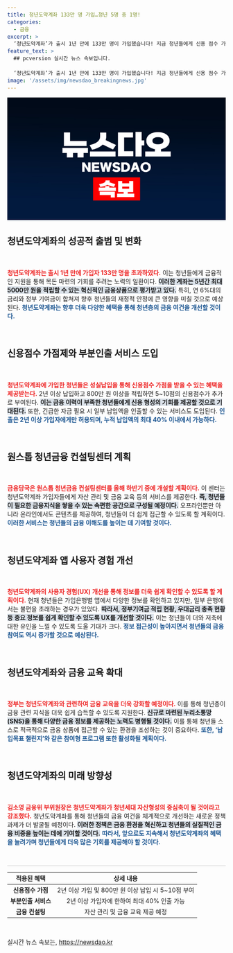 ```yaml
---
title: 청년도약계좌 133만 명 가입…청년 5명 중 1명!
categories:
  - 금융
excerpt: >
  ‘청년도약계좌’가 출시 1년 만에 133만 명이 가입했습니다! 지금 청년들에게 신용 점수 가점과 새롭게 도입된 부분인출 서비스 등 다양한 혜택을 제공합니다. 목돈 마련의 기회를 놓치지 마세요!
feature_text: >
  ## pcversion 실시간 뉴스 속보입니다.

  ‘청년도약계좌’가 출시 1년 만에 133만 명이 가입했습니다! 지금 청년들에게 신용 점수 가점과 새롭게 도입된 부분인출 서비스 등 다양한 혜택을 제공합니다. 목돈 마련의 기회를 놓치지 마세요!
image: '/assets/img/newsdao_breakingnews.jpg'
---
```


<p><img src="/assets/img/newsdao_breakingnews.jpg" alt="pcversion 속보" /></p>

<h2 data-ke-size="size26">청년도약계좌의 성공적 출범 및 변화</h2>

<p data-ke-size="size16">&nbsp;</p>

<p><b><span style="color: #ee2323;">청년도약계좌는 출시 1년 만에 가입자 133만 명을 초과하였다.</span></b> 이는 청년들에게 금융적인 지원을 통해 목돈 마련의 기회를 주려는 노력의 일환이다. <b><span style="background-color: #21538527;">이러한 계좌는 5년간 최대 5000만 원을 적립할 수 있는 혁신적인 금융상품으로 평가받고 있다.</span></b> 특히, 연 6%대의 금리와 정부 기여금이 합쳐져 향후 청년들의 재정적 안정에 큰 영향을 미칠 것으로 예상된다. <b><span style="color: #1a5490;">청년도약계좌는 향후 더욱 다양한 혜택을 통해 청년층의 금융 여건을 개선할 것이다.</span></b> </p>

<p data-ke-size="size16">&nbsp;</p>

<h2 data-ke-size="size26">신용점수 가점제와 부분인출 서비스 도입</h2>

<p data-ke-size="size16">&nbsp;</p>

<p><b><span style="color: #ee2323;">청년도약계좌에 가입한 청년들은 성실납입을 통해 신용점수 가점을 받을 수 있는 혜택을 제공받는다.</span></b> 2년 이상 납입하고 800만 원 이상을 적립하면 5~10점의 신용점수가 추가로 부여된다. <b><span style="background-color: #21538527;">이는 금융 이력이 부족한 청년들에게 신용 형성의 기회를 제공할 것으로 기대된다.</span></b> 또한, 긴급한 자금 필요 시 일부 납입액을 인출할 수 있는 서비스도 도입된다. <b><span style="color: #1a5490;">인출은 2년 이상 가입자에게만 허용되며, 누적 납입액의 최대 40% 이내에서 가능하다.</span></b></p>

<p data-ke-size="size16">&nbsp;</p>

<h2 data-ke-size="size26">원스톱 청년금융 컨설팅센터 계획</h2>

<p data-ke-size="size16">&nbsp;</p>

<p><b><span style="color: #ee2323;">금융당국은 원스톱 청년금융 컨설팅센터를 올해 하반기 중에 개설할 계획이다.</span></b> 이 센터는 청년도약계좌 가입자들에게 자산 관리 및 금융 교육 등의 서비스를 제공한다. <b><span style="background-color: #21538527;">즉, 청년들이 필요한 금융지식을 쌓을 수 있는 속편한 공간으로 구성될 예정이다.</span></b> 오프라인뿐만 아니라 온라인에서도 콘텐츠를 제공하여, 청년들이 더 쉽게 접근할 수 있도록 할 계획이다. <b><span style="color: #1a5490;">이러한 서비스는 청년들의 금융 이해도를 높이는 데 기여할 것이다.</span></b> </p>

<p data-ke-size="size16">&nbsp;</p>

<h2 data-ke-size="size26">청년도약계좌 앱 사용자 경험 개선</h2>

<p data-ke-size="size16">&nbsp;</p>

<p><b><span style="color: #ee2323;">청년도약계좌의 사용자 경험(UX) 개선을 통해 정보를 더욱 쉽게 확인할 수 있도록 할 계획이다.</span></b> 현재 청년들은 가입은행별 앱에서 다양한 정보를 확인하고 있지만, 일부 은행에서는 불편을 초래하는 경우가 있었다. <b><span style="background-color: #21538527;">따라서, 정부기여금 적립 현황, 우대금리 충족 현황 등 중요 정보를 쉽게 확인할 수 있도록 UX를 개선할 것이다.</span></b> 이는 청년들이 더와 저축에 대한 유인을 느낄 수 있도록 도울 기대가 크다. <b><span style="color: #1a5490;">정보 접근성이 높아지면서 청년들의 금융 참여도 역시 증가할 것으로 예상된다.</span></b></p>

<p data-ke-size="size16">&nbsp;</p>

<h2 data-ke-size="size26">청년도약계좌와 금융 교육 확대</h2>

<p data-ke-size="size16">&nbsp;</p>

<p><b><span style="color: #ee2323;">정부는 청년도약계좌와 관련하여 금융 교육을 더욱 강화할 예정이다.</span></b> 이를 통해 청년층이 금융 관련 지식을 더욱 쉽게 습득할 수 있도록 지원한다. <b><span style="background-color: #21538527;">신규로 마련된 누리소통망(SNS)을 통해 다양한 금융 정보를 제공하는 노력도 병행될 것이다.</span></b> 이를 통해 청년들 스스로 적극적으로 금융 상품에 접근할 수 있는 환경을 조성하는 것이 중요하다. <b><span style="color: #1a5490;">또한, ‘납입목표 챌린지’와 같은 참여형 프로그램 또한 활성화될 계획이다.</span></b></p>

<p data-ke-size="size16">&nbsp;</p>

<h2 data-ke-size="size26">청년도약계좌의 미래 방향성</h2>

<p data-ke-size="size16">&nbsp;</p>

<p><b><span style="color: #ee2323;">김소영 금융위 부위원장은 청년도약계좌가 청년세대 자산형성의 중심축이 될 것이라고 강조했다.</span></b> 청년도약계좌를 통해 청년들의 금융 여건을 체계적으로 개선하는 새로운 정책 과제가 더 발굴될 예정이다. <b><span style="background-color: #21538527;">이러한 정책은 금융 환경을 혁신하고 청년들의 실질적인 금융 비중을 높이는 데에 기여할 것이다.</span></b> <b><span style="color: #1a5490;">따라서, 앞으로도 지속해서 청년도약계좌의 혜택을 늘려가며 청년들에게 더욱 많은 기회를 제공해야 할 것이다.</span></b></p>

<p data-ke-size="size16">&nbsp;</p>

<hr style="height:1px; border:none; color:#ccc; background-color:#ccc;" />

<table style="width:100%; border-collapse: collapse;">
    <thead>
        <tr>
            <th style="text-align: center;">적용된 혜택</th>
            <th style="text-align: center;">상세 내용</th>
        </tr>
    </thead>
    <tbody>
        <tr>
            <td style="text-align: center; height: 17px;"><b>신용점수 가점</b></td>
            <td style="text-align: center; height: 17px;">2년 이상 가입 및 800만 원 이상 납입 시 5~10점 부여</td>
        </tr>
        <tr>
            <td style="text-align: center; height: 17px;"><b>부분인출 서비스</b></td>
            <td style="text-align: center; height: 17px;">2년 이상 가입자에 한하여 최대 40% 인출 가능</td>
        </tr>
        <tr>
            <td style="text-align: center; height: 17px;"><b>금융 컨설팅</b></td>
            <td style="text-align: center; height: 17px;">자산 관리 및 금융 교육 제공 예정</td>
        </tr>
    </tbody>
</table>

<p data-ke-size="size16">&nbsp;</p>
실시간 뉴스 속보는, <a href="https://newsdao.kr" rel="dofollow">https://newsdao.kr</a>



